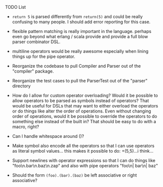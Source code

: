 
TODO List

- `return 5` is parsed differently from `return(5)` and could be really confusing to many people. I should add error reporting for this case.

- flexible pattern matching is really important in the language. perhaps even go beyond what erlang / scala provide and provide a full blow parser combinator DSL.

- multiline operators would be really awesome especially when lining things up for the pipe operator.

- Reorganize the codebase to pull Compiler and Parser out of the "compiler" package.
- Reorganize the test cases to pull the ParserTest out of the "parser" directory

- How do I allow for custom operator overloading? Would it be possible to allow operators to be parsed as symbols instead of operators? That would be useful for DSLs that may want to either overload the operators or do things like alter the order of operations. Even without changing order of operations, would it be possible to override the operators to do something else instead of the built in? That should be easy to do with a macro, right?

- Can I handle whitespace around ()?
- Make symbol also encode all the operators so that I can use operators as literal symbol values... this makes it possible to do: +(5,5)...i think...
- Support newlines with operator expressions so that I can do things like "foo\n.bar\n.baz\n.zap" and also with pipe operators "foo\n| bar\n| baz"

- Should the form `(foo).(bar).(baz)` be left associative or right associative?
